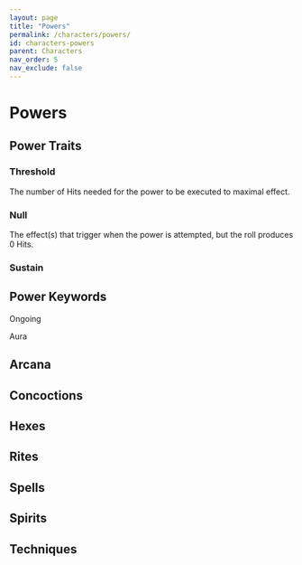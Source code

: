 ```yaml
---
layout: page
title: "Powers"
permalink: /characters/powers/
id: characters-powers
parent: Characters
nav_order: 5
nav_exclude: false
---
```


# Powers

## Power Traits

### Threshold
The number of Hits needed for the power to be executed to maximal effect.

### Null
The effect(s) that trigger when the power is attempted, but the roll produces 0 Hits.

### Sustain




## Power Keywords

Ongoing

Aura


## Arcana

## Concoctions

## Hexes

## Rites

## Spells

## Spirits

## Techniques
